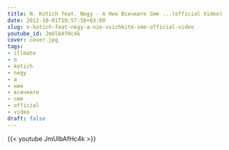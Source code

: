 ```yaml
---
title: N. Kotich feat. Negy - А Ние Всичките Сме ...(official Video)
date: 2012-10-01T10:57:58+03:00
slug: n-kotich-feat-negy-a-nie-vsichkite-sme-official-video
youtube_id: JmUlbAfHc4k
cover: cover.jpg
tags:
- illmate
- n
- kotich
- negy
- а
- ние
- всичките
- сме
- official
- video
draft: false
---
```


{{< youtube JmUlbAfHc4k >}}
